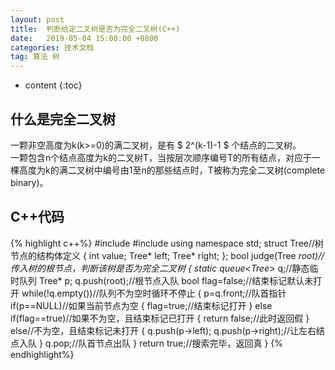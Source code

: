 ```yaml
---
layout: post
title:  判断给定二叉树是否为完全二叉树(C++)
date:   2019-05-04 15:00:00 +0800
categories: 技术文档
tag: 算法 树
---
```

<head>
    <script src="https://cdn.mathjax.org/mathjax/latest/MathJax.js?config=TeX-AMS-MML_HTMLorMML" type="text/javascript"></script>
    <script type="text/x-mathjax-config">
        MathJax.Hub.Config({
            tex2jax: {
            skipTags: ['script', 'noscript', 'style', 'textarea', 'pre'],
            inlineMath: [['$','$']]
            }
        });
    </script>
</head>



* content
{:toc}


什么是完全二叉树
-------------------------------------
一颗非空高度为k(k>=0)的满二叉树，是有 $ 2^(k-1)-1 $ 个结点的二叉树。   
一颗包含n个结点高度为k的二叉树T，当按层次顺序编号T的所有结点，对应于一棵高度为k的满二叉树中编号由1至n的那些结点时，T被称为完全二叉树(complete binary)。  

C++代码
-------------------------------------

{% highlight c++%}
#include<iostream>
#include<queue>
using namespace std;
struct Tree//树节点的结构体定义
{
    int value;
    Tree* left;
    Tree* right;
};
bool judge(Tree *root)//传入树的根节点，判断该树是否为完全二叉树
{
    static queue<Tree*> q;//静态临时队列
    Tree* p;
    q.push(root);//根节点入队
    bool flag=false;//结束标记默认未打开
    while(!q.empty())//队列不为空时循环不停止
    {
        p=q.front;//队首指针
        if(p==NULL)//如果当前节点为空
        {
            flag=true;//结束标记打开
        }
        else if(flag==true)//如果不为空，且结束标记已打开
        {
            return false;//此时返回假
        }
        else//不为空，且结束标记未打开
        {
            q.push(p->left);
            q.push(p->right);//让左右结点入队
        }
        q.pop;//队首节点出队
    }
    return true;//搜索完毕，返回真
}
{% endhighlight%}
